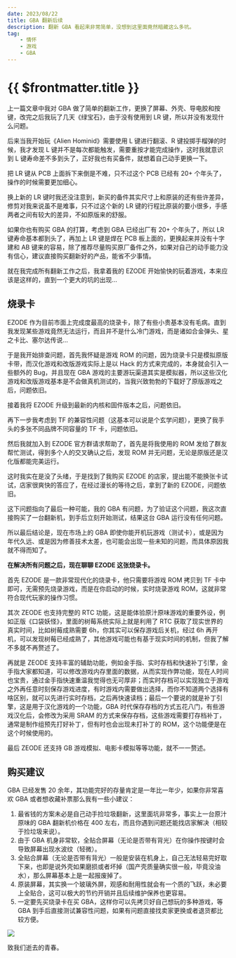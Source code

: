 ```yaml
---
date: 2023/08/22
title: GBA 翻新后续
description: 翻新 GBA 看起来非常简单，没想到这里面竟然暗藏这么多坑。
tag:
    - 情怀
    - 游戏
    - GBA
---
```


# {{ $frontmatter.title }}

上一篇文章中我对 GBA 做了简单的翻新工作，更换了屏幕、外壳、导电胶和按键，改完之后我玩了几天《绿宝石》，由于没有使用到 LR 键，所以并没有发现什么问题。

后来当我开始玩《Alien Hominid》需要使用 L 键进行翻滚、R 键投掷手榴弹的时候，我才发现 L 键并不是每次都能触发，需要重按才能完成操作，这时我就意识到 L 键寿命差不多到头了，正好我也有买备件，就想着自己动手更换一下。

把 LR 键从 PCB 上面拆下来倒是不难，只不过这个 PCB 已经有 20+ 个年头了，操作的时候需要更加细心。

换上新的 LR 键时我还没注意到，新买的备件其实尺寸上和原装的还有些许差异，修剪对我来说虽不是难事，只不过这个新的 LR 键的行程比原装的要小很多，手感两者之间有较大的差异，不如原版来的舒服。

如果你也有购买 GBA 的打算，考虑到 GBA 已经出厂有 20+ 个年头了，所以 LR 键寿命基本都到头了，再加上 LR 键是焊在 PCB 板上面的，更换起来并没有十字建和 AB 键来的容易，除了推荐尽量购买原厂备件之外，如果对自己的动手能力没有信心，建议直接购买翻新好的产品，能省不少事情。

就在我完成所有翻新工作之后，我拿着我的 EZODE 开始愉快的玩着游戏，本来应该是这样的，直到一个更大的坑的出现...

## 烧录卡

EZODE 作为目前市面上完成度最高的烧录卡，除了有些小贵基本没有毛病。直到我发现某些游戏竟然无法运行，而且并不是什么冷门游戏，而是诸如合金弹头、星之卡比、塞尔达传说...

于是我开始排查问题，首先我怀疑是游戏 ROM 的问题，因为烧录卡只是模拟原版卡带，而汉化游戏和改版游戏实际上是以 Hack 的方式来完成的，本身就会引入一些额外的 Bug，并且现在 GBA 游戏的主要游玩渠道其实是模拟器，所以这些汉化游戏和改版游戏基本是不会做真机测试的，当我兴致勃勃的下载好了原版游戏之后，问题依旧。

接着我将 EZODE 升级到最新的内核和固件版本之后，问题依旧。

再下一步我考虑到 TF 的兼容性问题（这基本可以说是个玄学问题），更换了我手头的多张不同品牌不同容量的 TF 卡，问题依旧。

然后我就加入到 EZODE 官方群请求帮助了，首先是将我使用的 ROM 发给了群友帮忙测试，得到多个人的交叉确认之后，发现 ROM 并无问题，无论是原版还是汉化版都能完美运行。

这时我实在是没了头绪，于是找到了我购买 EZODE 的店家，提出能不能换张卡试试，店家很爽快的答应了，在经过漫长的等待之后，拿到了新的 EZODE，问题依旧。

这下问题指向了最后一种可能，我的 GBA 有问题，为了验证这个问题，我这次直接购买了一台翻新机，到手后立刻开始测试，结果这台 GBA 运行没有任何问题。

所以最后结论是，现在市场上的 GBA 即使你能开机玩游戏（测试卡），或是因为年代久远、或是因为修善技术太差，也可能会出现一些未知的问题，而具体原因我就不得而知了。

**在解决所有问题之后，现在聊聊 EZODE 这张烧录卡。**

首先 EZODE 是一款非常现代化的烧录卡，他只需要将游戏 ROM 拷贝到 TF 卡中即可，无需预先烧录游戏，而是在你启动的时候，实时烧录游戏 ROM，这就非常符合现代玩家的操作习惯。

其次 ZEODE 也支持完整的 RTC 功能，这是能体验原汁原味游戏的重要外设，例如正版《口袋妖怪》，里面的树莓系统实际上就是利用了 RTC 获取了现实世界的真实时间，比如树莓成熟需要 6h，你其实可以保存游戏后关机，经过 6h 再开机，可以发现树莓已经成熟了，其他游戏可能也有基于现实时间的机制，但我了解不多就不再赘述了。

再就是 ZEODE 支持丰富的辅助功能，例如金手指、实时存档和快速补丁引擎，金手指大家都知道，可以修改游戏内存里面的数据，从而实现作弊功能，现在人时间也宝贵，通过金手指快速重温我觉得也无可厚非；而实时存档可以实现独立于游戏之外再任意时刻保存游戏进度，有时游戏内需要做出选择，而你不知道两个选择有啥区别，就可以先进行实时存档，之后再快速读档；最后一个要说的就是补丁引擎，这是用于汉化游戏的一个功能，GBA 时代保存存档的方式五花八门，有些游戏汉化后，会修改为采用 SRAM 的方式来保存存档，这些游戏需要打存档补丁，通常是制作组预先打好补丁，但有时也会出现未打补丁的 ROM，这个功能便是在这个时候使用的。

最后 ZEODE 还支持 GB 游戏模拟、电影卡模拟等等功能，就不一一赘述。

## 购买建议

GBA 已经发售 20 余年，其功能完好的存量肯定是一年比一年少，如果你非常喜欢 GBA 或者想收藏补票那么我有一些小建议：

1. 最省钱的方案未必是自己动手捡垃圾翻新，这里面坑非常多，事实上一台原汁原味的 GBA 翻新机价格在 400 左右，而且你遇到问题还能找店家解决（相较于捡垃圾来说）。
2. 由于 GBA 机身非常软，全贴合屏幕（无论是否带有背光）在你操作按键时会导致屏幕出现水波纹（轻微）。
3. 全贴合屏幕（无论是否带有背光）一般是安装在机身上，自己无法轻易完好取下来，也即是说外壳如果磨损或者坏掉（国产壳质量确实很一般，毕竟没油水），那么屏幕基本上是一起报废掉了。
4. 原装屏幕，其实换一个玻璃外屏，观感和耐用性就会有一个质的飞跃，未必要上全贴合，这可以极大的节约开销并且后续维护保养也更容易。
5. 一定要先买烧录卡在买 GBA，这样你可以先拷贝好自己想玩的多种游戏，等 GBA 到手后直接测试兼容性问题，如果有问题直接找卖家更换或者退货都比较方便。

![](/images/gba/photograph-of-the-entire-GBA-family.jpeg)

致我们逝去的青春。
